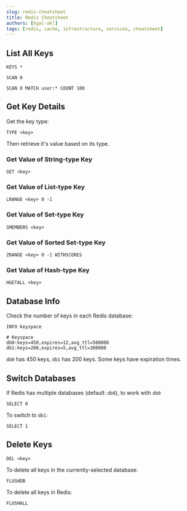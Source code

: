 ```yaml
---
slug: redis-cheatsheet
title: Redis Cheatsheet
authors: [kgal-akl]
tags: [redis, cache, infrastructure, services, cheatsheet]
---
```



## List All Keys

```
KEYS *
```

```
SCAN 0

SCAN 0 MATCH user:* COUNT 100
```

## Get Key Details

Get the key type:
```
TYPE <key>
```

Then retrieve it's value based on its type. 

### Get Value of String-type Key

```
GET <key>
```

### Get Value of List-type Key

```
LRANGE <key> 0 -1
```

### Get Value of Set-type Key

```
SMEMBERS <key>
```

### Get Value of Sorted Set-type Key

```
ZRANGE <key> 0 -1 WITHSCORES
```

### Get Value of Hash-type Key

```
HGETALL <key>
```

## Database Info

Check the number of keys in each Redis database:
```
INFO keyspace

# Keyspace
db0:keys=450,expires=12,avg_ttl=500000
db1:keys=200,expires=5,avg_ttl=300000
```

`db0` has 450 keys, `db1` has 200 keys.
Some keys have expiration times.

## Switch Databases

If Redis has multiple databases (default: `db0`), to work with `db0`
```
SELECT 0
```

To switch to `db1`:
```
SELECT 1
```

## Delete Keys

```
DEL <key>
```

To delete all keys in the currently-selected database:

```
FLUSHDB
```

To delete all keys in Redis:

```
FLUSHALL
```